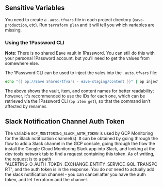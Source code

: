 ## Sensitive Variables
You need to create a `.auto.tfvars` file in each project directory (`eave-production`, etc). Run `terraform plan` and it will tell you which variables are missing.

### Using the 1Password CLI

**Note**: There is no shared Eave vault in 1Password. You can still do this with your personal 1Password account, but you'll need to get the values from somewhere else.

The 1Password CLI can be used to inject the vales into the `.auto.tfvars` file:

```sh
echo "{{ op://Eave Shared/tfvars - eave-staging/content }}" | op inject -o .auto.tfvars
```

The above shows the vault, item, and content names for better readability; however, it's recommended to use the IDs for each one, which can be retrieved via the 1Password CLI (`op item get`), so that the command isn't affected by renames.

## Slack Notification Channel Auth Token

The variable `GCP_MONITORING_SLACK_AUTH_TOKEN` is used by GCP Monitoring for the Slack notification channel(s). It can be obtained by going through the flow to add a Slack channel in the GCP console, going through the flow the install the Google Cloud Monitoring Slack app into Slack, and looking at the dev tools network tab to find a request containing this token. As of writing, the request is to a path "ALERTING_O_AUTH_TOKEN_EXCHANGE_ENTITY_SERVICE_GQL_TRANSPORT", and the auth token is in the response. You do _not_ need to actually add the slack notification channel - you can cancel after you have the auth token, and let Terraform add the channel.
